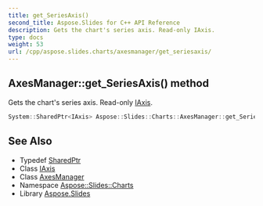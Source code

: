 ```yaml
---
title: get_SeriesAxis()
second_title: Aspose.Slides for C++ API Reference
description: Gets the chart's series axis. Read-only IAxis.
type: docs
weight: 53
url: /cpp/aspose.slides.charts/axesmanager/get_seriesaxis/
---
```

## AxesManager::get_SeriesAxis() method


Gets the chart's series axis. Read-only [IAxis](../../iaxis/).

```cpp
System::SharedPtr<IAxis> Aspose::Slides::Charts::AxesManager::get_SeriesAxis() override
```

## See Also

* Typedef [SharedPtr](../../system/sharedptr/)
* Class [IAxis](../iaxis/)
* Class [AxesManager](./)
* Namespace [Aspose::Slides::Charts](../)
* Library [Aspose.Slides](../../)
